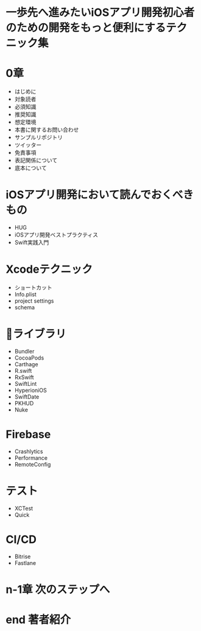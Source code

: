 # 一歩先へ進みたいiOSアプリ開発初心者のための開発をもっと便利にするテクニック集
# 0章
- はじめに
- 対象読者
- 必須知識
- 推奨知識
- 想定環境
- 本書に関するお問い合わせ
- サンプルリポジトリ
- ツイッター
- 免責事項
- 表記関係について
- 底本について
# iOSアプリ開発において読んでおくべきもの
- HUG
- iOSアプリ開発ベストプラクティス
- Swift実践入門
# Xcodeテクニック
- ショートカット
- Info.plist
- project settings
- schema
# ライブラリ
- Bundler
- CocoaPods
- Carthage
- R.swift
- RxSwift
- SwiftLint
- HyperioniOS
- SwiftDate
- PKHUD
- Nuke
# Firebase
- Crashlytics
- Performance
- RemoteConfig
# テスト
- XCTest
- Quick
# CI/CD
- Bitrise
- Fastlane
# n-1章 次のステップへ
# end 著者紹介